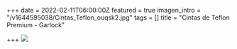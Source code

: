 +++
date = 2022-02-11T06:00:00Z
featured = true
imagen_intro = "/v1644595038/Cintas_Teflon_ouqsk2.jpg"
tags = []
title = "Cintas de Teflon Premium - Garlock"

+++
![](https://res.cloudinary.com/novatec/v1644595038/Cintas_Teflon_ouqsk2.jpg)